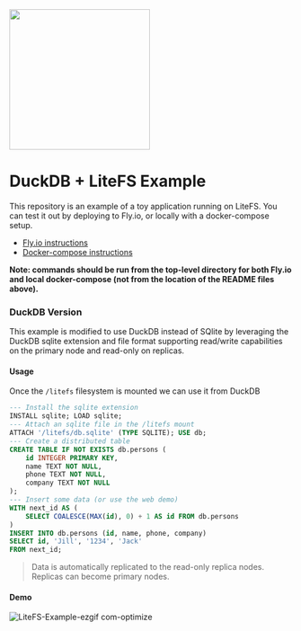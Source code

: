<img src="https://github.com/user-attachments/assets/46a5c546-7e9b-42c7-87f4-bc8defe674e0" width=250 />

DuckDB + LiteFS Example
==========================

This repository is an example of a toy application running on LiteFS. You can
test it out by deploying to Fly.io, or locally with a docker-compose setup.

* [Fly.io instructions](./fly-io-config)
* [Docker-compose instructions](./docker-config)

**Note: commands should be run from the top-level directory for both Fly.io and
local docker-compose (not from the location of the README files above).**


### DuckDB Version
This example is modified to use DuckDB instead of SQlite by leveraging the DuckDB sqlite extension and file format supporting read/write capabilities on the primary node and read-only on replicas.

#### Usage
Once the `/litefs` filesystem is mounted we can use it from DuckDB
```sql
--- Install the sqlite extension
INSTALL sqlite; LOAD sqlite;
--- Attach an sqlite file in the /litefs mount
ATTACH '/litefs/db.sqlite' (TYPE SQLITE); USE db;
--- Create a distributed table
CREATE TABLE IF NOT EXISTS db.persons (
    id INTEGER PRIMARY KEY,
    name TEXT NOT NULL,
    phone TEXT NOT NULL,
    company TEXT NOT NULL
);
--- Insert some data (or use the web demo)
WITH next_id AS (
    SELECT COALESCE(MAX(id), 0) + 1 AS id FROM db.persons
)
INSERT INTO db.persons (id, name, phone, company)
SELECT id, 'Jill', '1234', 'Jack'
FROM next_id;
```

> Data is automatically replicated to the read-only replica nodes. Replicas can become primary nodes.

#### Demo
![LiteFS-Example-ezgif com-optimize](https://github.com/user-attachments/assets/ae5ba93c-d784-4292-a1ab-11e9098e577e)
